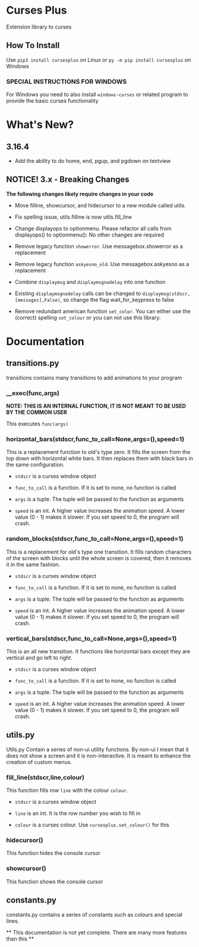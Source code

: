 # Curses Plus
Extension library to curses

## How To Install
Use ```pip3 install cursesplus```
on Linux or ```py -m pip install cursesplus```
on Windows

### SPECIAL INSTRUCTIONS FOR WINDOWS

For Windows you need to also install ```windows-curses``` or related program
to provide the basic curses functionality

# What's New?

## 3.16.4

- Add the ability to do home, end, pgup, and pgdown on textview

## NOTICE! 3.x - Breaking Changes

**The following changes likely require changes in your code**

- Move filline, showcursor, and hidecursor to a new module called utils.

- Fix spelling issue, utils.filline is now utils.fill_line

- Change displayops to optionmenu. Please refactor all calls from displayops() to optionmenu(): No other changes are required

- Remove legacy function `showerror`. Use messagebox.showerror as a replacement

- Remove legacy function `askyesno_old`. Use messagebox.askyesno as a replacement

- Combine `displaymsg` and `displaymsgnodelay` into one function

- Existing `displaymsgnodelay` calls can be changed to `displaymsg(stdscr,[messages],False)`, so change the flag wait_for_keypress to false

- Remove redundant american function `set_color`. You can either use the (correct) spelling `set_colour` or you can not use this library.


# Documentation

## transitions.py

transitions contains many transitions to add animations to your program

### __exec(func,args)

**NOTE: THIS IS AN INTERNAL FUNCTION, IT IS NOT MEANT TO BE USED BY THE COMMON USER**

This executes `func(args)`

### horizontal_bars(stdscr,func_to_call=None,args=(),speed=1)

This is a replacement function to old's type zero. It fills the screen from the top down with horizontal white bars. It then replaces them with black bars in the same configuration.

- `stdscr` is a curses window object

- `func_to_call` is a function. If it is set to none, no function is called

- `args` is a tuple. The tuple will be passed to the function as arguments

- `speed` is an int. A higher value increases the animation speed. A lower value (0 - 1) makes it slower. If you set speed to 0, the program will crash.

### random_blocks(stdscr,func_to_call=None,args=(),speed=1)

This is a replacement for old's type one transition. It fills random characters of the screen with blocks until the whole screen is covered, then it removes it in the same fashion.

- `stdscr` is a curses window object

- `func_to_call` is a function. If it is set to none, no function is called

- `args` is a tuple. The tuple will be passed to the function as arguments

- `speed` is an int. A higher value increases the animation speed. A lower value (0 - 1) makes it slower. If you set speed to 0, the program will crash.

### vertical_bars(stdscr,func_to_call=None,args=(),speed=1)

This is an all new transition. It functions like horizontal bars except they are vertical and go left to right.

- `stdscr` is a curses window object

- `func_to_call` is a function. If it is set to none, no function is called

- `args` is a tuple. The tuple will be passed to the function as arguments

- `speed` is an int. A higher value increases the animation speed. A lower value (0 - 1) makes it slower. If you set speed to 0, the program will crash.

## utils.py

Utils.py Contain a series of non-ui utility functions. By non-ui I mean that it does not show a screen and it is non-interactive. It is meant to enhance the creation of custom menus.

### fill_line(stdscr,line,colour)

This function fills row `line` with the colour `colour`.

- `stdscr` is a curses window object

- `line` is an int. It is the row number you wish to fill in

- `colour` is a curses colour. Use `cursesplus.set_colour()` for this

### hidecursor()

This function hides the console cursor

### showcursor()

This function shows the console cursor

## constants.py

constants.py contains a series of constants such as colours and special lines.

** This documentation is not yet complete. There are many more features than this **
